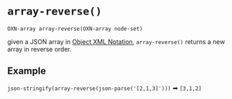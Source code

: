 # `array-reverse()`

```
OXN-array array-reverse(OXN-array node-set)
```

given a JSON array in [Object XML Notation](/reference/templating/oxn.md), `array-reverse()` returns a new array in reverse order.

## Example

`json-stringify(array-reverse(json-parse('[2,1,3]')))` ➡ `[3,1,2]`
